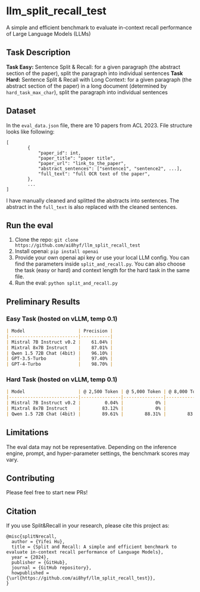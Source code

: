 # llm_split_recall_test
A simple and efficient benchmark to evaluate in-context recall performance of Large Language Models (LLMs)

## Task Description
**Task Easy:** Sentence Split & Recall: for a given paragraph (the abstract section of the paper), split the paragraph into individual sentences
**Task Hard:** Sentence Split & Recall with Long Context: for a given paragraph (the abstract section of the paper) in a long document (determined by `hard_task_max_char`), split the paragraph into individual sentences

## Dataset
In the `eval_data.json` file, there are 10 papers from ACL 2023. File structure looks like following:

    [
    		{
    			"paper_id": int,
    			"paper_title": "paper title",
    			"paper_url": "link_to_the_paper",
    			"abstract_sentences": ["sentence1", "sentence2", ...],
    			"full_text": "full OCR text of the paper",
    		},
    		...
    ]

I have manually cleaned and splitted the abstracts into sentences.
The abstract in the `full_text` is also replaced with the cleaned sentences.

## Run the eval
 1. Clone the repo: `git clone https://github.com/ai8hyf/llm_split_recall_test`
 2. Install openai: `pip install openai`
 3. Provide your own openai api key or use your local LLM config. You can find the parameters inside `split_and_recall.py`. You can also choose the task (easy or hard) and context length for the hard task in the same file.
 4. Run the eval: `python split_and_recall.py`

## Preliminary Results
### Easy Task (hosted on vLLM, temp 0.1)
```markdown
| Model                    | Precision |
|--------------------------|-----------|
| Mistral 7B Instruct v0.2 |    61.04% |
| Mixtral 8x7B Instruct    |    87.01% |
| Qwen 1.5 72B Chat (4bit) |    96.10% |
| GPT-3.5-Turbo            |    97.40% |
| GPT-4-Turbo              |    98.70% |
```
### Hard Task (hosted on vLLM, temp 0.1)
```markdown
| Model                    | @ 2,500 Token | @ 5,000 Token | @ 8,000 Token |
|--------------------------|---------------|---------------|---------------|
| Mistral 7B Instruct v0.2 |         0.04% |            0% |            0% |
| Mixtral 8x7B Instruct    |        83.12% |            0% |            0% |
| Qwen 1.5 72B Chat (4bit) |        89.61% |        88.31% |        83.12% |
```

## Limitations
The eval data may not be representative.
Depending on the inference engine, prompt, and hyper-parameter settings, the benchmark scores may vary.

## Contributing
Please feel free to start new PRs!

## Citation
If you use Split&Recall in your research, please cite this project as:
```
@misc{splitNrecall,
  author = {Yifei Hu},
  title = {Split and Recall: A simple and efficient benchmark to evaluate in-context recall performance of Language Models},
  year = {2024},
  publisher = {GitHub},
  journal = {GitHub repository},
  howpublished = {\url{https://github.com/ai8hyf/llm_split_recall_test}},
}
```